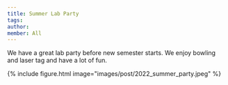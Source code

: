 ```yaml
---
title: Summer Lab Party
tags:
author: 
member: All
---
```


We have a great lab party before new semester starts. We enjoy bowling and laser tag and have a lot of fun.

{%
  include figure.html
  image="images/post/2022_summer_party.jpeg"
%}

